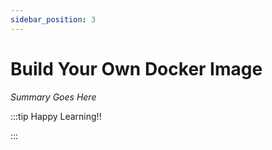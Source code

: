 ```yaml
---
sidebar_position: 3
---
```


# Build Your Own Docker Image

_Summary Goes Here_

:::tip Happy Learning!!

<QuestButton text="Go To Quest" link="https://app.stackup.dev/quest_page/build-your-own-docker-image" />

:::
